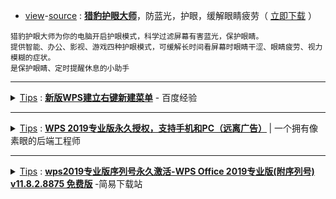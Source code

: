 - [view](https://go.choong.net/DuBa/eyes/)-[source](https://github.com/taoste/Hello-World/tree/master/github/duba.net) : [**猎豹护眼大师**](http://www.duba.net/dbt/eyes.html)，防蓝光，护眼，缓解眼睛疲劳（ [立即](https://github.com/taoste/Hello-World/raw/master/Tools/%E9%87%91%E5%B1%B1%26%E7%8C%8E%E8%B1%B9/%E7%8C%8E%E8%B1%B9%E6%8A%A4%E7%9C%BC%E5%A4%A7%E5%B8%88keyeprotect_10_1.exe)[下载](http://cd002.www.duba.net/duba/install/2011/ever/keyeprotect_10_1.exe) ）
```
猎豹护眼大师为你的电脑开启护眼模式，科学过滤屏幕有害蓝光，保护眼睛。
提供智能、办公、影视、游戏四种护眼模式，可缓解长时间看屏幕时眼睛干涩、眼睛疲劳、视力模糊的症状。
是保护眼睛、定时提醒休息的小助手
```
-------------------------------------------------------

<details>
    <summary>
    <a href="https://github.com/taoste/Hello-World/blob/master/Tools/PPT%E6%8A%95%E5%BD%B1%E6%BC%94%E7%A4%BA%E8%BE%85%E5%8A%A9%E5%B7%A5%E5%85%B7/">Tips</a> : <b><a href="https://jingyan.baidu.com/article/3d69c5515d458cf0ce02d750.html">新版WPS建立右键新建菜单</a></b> - 百度经验
     </summary> <br/>  
☞ <b>解决方法（一）</b><br/><br/> 
>> 1.打开<b>开始</b>菜单-运行，输入: <b>regedit</b>，打开<b>注册表编辑器</b>。<br/> <br/> 
>> 2.【操作方法】WPS添加“建立右键新建菜单”：<br/> <br/> 
>>> 2.1 <b>WPS文字</b>的<b>默认文件类型</b>为*.wps<br/> <br/> 
>>>> <b>HKEY_CLASSES_ROOT</b>\ 下WPS文字的默认文件类型.wps点击刚才创建的“ShellNew”项，在右侧窗格，新建“字符串值”，请改名为“ </b>NullFile</b>”。<br>
>>>> 在<b>HKEY_CLASSES_ROOT\.wps</b>下的主键（也称为“项”）“<b>KWPS.Document.9</b>”下新建一个主键（项），并改名为“ </b>ShellNew</b> ”。<br>
>>>> (回到桌面，F5刷新桌面，打开一次鼠标右键新建菜单，然后取消，再次打开新建菜单时会发现已经出现一个“WPS文字 文档”项目。
>>>> 如果没有出现，可以尝试重启电脑。)<br/> <br/> 
>>> 2.2 <b>WPS表格</b>和<b>WPS演示</b>的<b>默认文件类型</b>分别<b>为*.et和*.dps</b><br/> 
>>>> <b>HKEY_CLASSES_ROOT\.et</b> ，在<b>KET.Workbook.9</b>下新建 <b>ShellNew</b>，并在右侧窗格新建<b>NullFile</b>;<br/> 
>>>> <b>HKEY_CLASSES_ROOT\.dps</b> ，在<b>KWPP.Presentation.9</b>下新建 <b>ShellNew</b> ，并在右侧窗格新建 <b>NullFile</b> 。<br/><br/>
☞ <b>解决方法（二）</b><br/> 
> <img src="https://github.com/taoste/Hello-World/blob/master/Tools/%E9%87%91%E5%B1%B1&%E7%8C%8E%E8%B1%B9/Win10-WPS-SoS.png?raw=true" title="新版WPS建立右键新建菜单的解决方案"  />
</details>

-------------------------------------------------------

<details>
    <summary>
    <a href="https://github.com/taoste/Hello-World/blob/master/Tools/PPT%E6%8A%95%E5%BD%B1%E6%BC%94%E7%A4%BA%E8%BE%85%E5%8A%A9%E5%B7%A5%E5%85%B7/">Tips</a> : <b>
<a href="https://xiaoandx.github.io/blog/article/wps-enterprise-edition.html">WPS 2019专业版永久授权，支持手机和PC（远离广告）</a>
</b>  |  一个拥有像素眼的后端工程师
     </summary> <br/>  
  <article class="post-content">
    <h1>WPS2019专业版永久授权，支持手机和PC（远离广告）</h1>
    <blockquote>
<p>wps作为一款免费软件已经满足普通日常使用，今天给大家推荐一款wps专业版的，功能更多，让你远离广告弹窗</p>
</blockquote>
<h2 id="1-PC版和安卓版下载">
<a href="#1-PC版和安卓版下载" class="headerlink" title="1. PC版和安卓版下载">
</a>1. PC版和安卓版下载</h2>
<p>打开WPS企业版官网 (<a href="https://ep.wps.cn/download" target="_blank" rel="noopener">https://ep.wps.cn/download</a>)，点击进去后先下载自己需要的版本
</p>
<p>
<img src="https://gitee.com//xiaoandx_my/images/raw/master/img/20200409094041.png" />
</p>
<h2 id="2-安装软件">
<a href="#2-安装软件" class="headerlink" title="2. 安装软件">
</a>2. 安装软件</h2>
<p>下载成功后提示安装软件需要激活码（免费提供永久激活码）</p>
<figure class="highlight plain">
<table>
<tr>
<td class="gutter">
<pre>
<span class="line">1</span>
<br>
<span class="line">2</span>
<br>
<span class="line">3</span>
<br>
<span class="line">4</span>
<br>
<span class="line">5</span>
<br>
<span class="line">6</span>
<br>
<span class="line">7</span>
<br>
<span class="line">8</span>
<br>
<span class="line">9</span>
<br>
<span class="line">10</span>
<br>
<span class="line">11</span>
<br>
<span class="line">12</span>
<br>
<span class="line">13</span>
<br>
<span class="line">14</span>
<br>
<span class="line">15</span>
<br>
<span class="line">16</span>
<br>
<span class="line">17</span>
<br>
<span class="line">18</span>
<br>
<span class="line">19</span>
<br>
</pre>
</td>
<td class="code">
<pre>
<span class="line">7L83X-REUF8-7BYWB-G28RV-UPAYK</span>
<br>
<span class="line">
</span>
<br>
<span class="line">694BF-YUDBG-EAR69-BPRGB-ATQXH（pc ---  我使用的）</span>
<br>
<span class="line">
</span>
<br>
<span class="line">9DP6T-9AGWG-KWV33-9MPC8-JDCVF</span>
<br>
<span class="line">
</span>
<br>
<span class="line">7G2HE-JR8KL-ABB9D-Y7789-GLNFL</span>
<br>
<span class="line">
</span>
<br>
<span class="line">U2PWU-H7D9H-69T3B-JEYC2-3R2NG</span>
<br>
<span class="line">
</span>
<br>
<span class="line">R8R8P-MTT6F-KLRPM-J7CAB-PJM8C（手机 --- 我使用的）</span>
<br>
<span class="line">
</span>
<br>
<span class="line">A4XV7-QP9JN-E7FCB-VQFRD-4NLKC</span>
<br>
<span class="line">
</span>
<br>
<span class="line">U272H-HH2F6-WDG36-ULUPX-PCHTJ</span>
<br>
<span class="line">
</span>
<br>
<span class="line">7LR67-WTXPA-KLUHV-GEK2E-QW4CK</span>
<br>
<span class="line">
</span>
<br>
<span class="line">EUYTH-3KWKL-PJMX7-XBCPW-9U2DD</span>
<br>
</pre>
</td>
</tr>
</table>
</figure>
<p>
<img src="https://gitee.com//xiaoandx_my/images/raw/master/img/20200409094154.png" />
</p>
<h2 id="3-使用软件">
<a href="#3-使用软件" class="headerlink" title="3. 使用软件">
</a>3. 使用软件</h2>
<p>激活成功后就可以使用软件，无广告，所有功能免费 哈哈喜欢就关注我的博客，将分享更多使用的工具</p>
<h2 id="4-如果激活码失效">
<a href="#4-如果激活码失效" class="headerlink" title="4. 如果激活码失效">
</a>4. 如果激活码失效</h2>
<blockquote>
<p>产品激活失效时会无法编辑（就是无法输入内容），需要重新激活</p>
</blockquote>
<h3 id="4-1-激活步骤">
<a href="#4-1-激活步骤" class="headerlink" title="4.1 激活步骤">
</a>4.1 激活步骤</h3>
<p>
<img src="https://gitee.com//xiaoandx_my/images/raw/master/img/20200409095123.png" />
</p>
  </article>
</details>

-------------------------------------------------------

<details>
    <summary>
    <a href="https://github.com/taoste/Hello-World/blob/master/Tools/PPT%E6%8A%95%E5%BD%B1%E6%BC%94%E7%A4%BA%E8%BE%85%E5%8A%A9%E5%B7%A5%E5%85%B7/">Tips</a> : <b>
<a href="https://www.jyrd.com/d/h90032.html">wps2019专业版序列号永久激活-WPS Office 2019专业版(附序列号) v11.8.2.8875 免费版</a>
</b>-简易下载站
     </summary>   
<div>
<div class="soft-box" style="margin: 0px; padding: 0px; border-top: 1px solid rgb(236, 236, 236); border-bottom: 1px solid rgb(236, 236, 236); overflow: hidden; color: rgb(51, 51, 51); font-family: &quot;Microsoft YaHei&quot;;">
<div class="soft-title" style="margin: 0px; padding: 6px 0px; float: left; width: 702.891px;">
<h1 style="margin: 0px; padding: 0px 15px; font-size: 22px; height: 44px; line-height: 44px; vertical-align: middle; text-overflow: ellipsis; overflow: hidden; white-space: nowrap;">WPS Office 2019专业版(附序列号) v11.8.2.8875 免费版</h1>
<div class="soft-infos" style="margin: 0px; padding: 4px 0px 0px 15px; overflow: hidden;">
<span style="margin: 0px 22px 6px 0px; padding: 0px; color: rgb(153, 153, 153); float: left;">更新：2020-07-17 14:47:06</span>
<span style="margin: 0px 22px 6px 0px; padding: 0px; color: rgb(153, 153, 153); float: left;">大小：145MB</span>
<span style="margin: 0px 22px 6px 0px; padding: 0px; color: rgb(153, 153, 153); float: left;">方式：免费版</span>
</div>
</div>
<div class="bendi-down" style="margin: 25px 20px 0px 0px; padding: 0px; float: right;">
<a href="https://www.jyrd.com/d/h90032.html#xzdz" class="bendi orientation nodownloadurl" rel="nofollow" style="margin: 0px 20px 0px 0px; padding: 0px; text-decoration-line: none; cursor: pointer; color: rgb(255, 255, 255); display: inline-block; width: 105px; height: 36px; background: rgb(30, 197, 86); font-size: 16px; text-align: center; line-height: 36px; border-radius: 6px;">本地下载</a>&nbsp;<a class="gaosuxz" rel="nofollow" style="margin: 0px 20px 0px 0px; padding: 0px; cursor: pointer; color: rgb(255, 255, 255); display: inline-block; width: 105px; height: 36px; background: rgb(245, 153, 18); font-size: 16px; text-align: center; line-height: 36px; border-radius: 6px;">高速下载</a>
</div>
</div>
<div class="content" style="margin: 0px; padding: 0px; color: rgb(51, 51, 51); font-family: &quot;Microsoft YaHei&quot;;">
<div class="c-left" style="margin: 0px; padding: 0px;">
<div class="w880-min-sd mt20" style="margin: 20px 0px 0px; padding: 0px;">
</div>
<div class="soft-content" style="margin: 0px; padding: 0px 20px;">
<div class="intro-box" id="ctext" style="margin: 0px; padding: 0px; height: auto; overflow: visible;">
<p style="margin: 0px; padding: 5px 0px 14px; text-indent: 2em;">
<strong style="margin: 0px; padding: 0px;">WPS Office 2019专业版</strong>(内附终身授权序列号)是一款电脑办公应用软件，wps2019专业版功能非常强大，支持最常用的文字、表格、演示功能，还有流程图、思维导图、便签、PDF功能可以使用，免费体验体验一站式办公。</p>
<div style="margin: 0px; padding: 0px; text-align: center;">
<img alt="wps2019专业版序列号*激活" src="https://img.jyrd.com:50010/uploadfile/2020/0717/20200717024417556.jpg" style="margin: 0px auto; padding: 0px; border: none; display: block; max-width: 100%; height: 375px; width: 600px;">
</div>
<p style="margin: 0px; padding: 5px 0px 14px; text-indent: 2em;">
<span style="margin: 0px; padding: 0px; color: rgb(0, 0, 255);">
<strong style="margin: 0px; padding: 0px;">专业版终身授权序列号：</strong>
</span>
</p>
<p style="margin: 0px; padding: 5px 0px 14px; text-indent: 2em;">694BF-YUDBG-EAR69-BPRGB-ATQXH</p>
<p style="margin: 0px; padding: 5px 0px 14px; text-indent: 2em;">YA63N-2KPNK-FETLY-MKR89-TPJRE</p>
<p style="margin: 0px; padding: 5px 0px 14px; text-indent: 2em;">
<span style="margin: 0px; padding: 0px; color: rgb(0, 0, 255);">
<strong style="margin: 0px; padding: 0px;">WPS2019专业版最新激活密匙：</strong>
</span>
</p>
<p style="margin: 0px; padding: 5px 0px 14px; text-indent: 2em;">694BF-YUDBG-EAR69-BPRGB-ATQXH</p>
<p style="margin: 0px; padding: 5px 0px 14px; text-indent: 2em;">FLHAP-TEUGA-9MA3A-3TY3Q-V9EPD</p>
<p style="margin: 0px; padding: 5px 0px 14px; text-indent: 2em;">
<span style="margin: 0px; padding: 0px; color: rgb(0, 0, 255);">
<strong style="margin: 0px; padding: 0px;">其他激活码：</strong>
</span>
</p>
<p style="margin: 0px; padding: 5px 0px 14px; text-indent: 2em;">694BF-YUDBG-EAR69-BPRGB-ATQXH( 版本8593提示过期，版本8721可用)</p>
<p style="margin: 0px; padding: 5px 0px 14px; text-indent: 2em;">FLHAP-TEUGA-9MA3A-3TY3Q-V9EPD(可用到2021年10月1日)版本8593可用/8721可用</p>
<p style="margin: 0px; padding: 5px 0px 14px; text-indent: 2em;">7L83X-REUF8-7BYWB-G28RV-UPAYK(可用到2022年3月25日)版本8593不可用/8721可用</p>
<h2 style="margin: 0px; padding: 0px; font-size: 14px; font-weight: normal;">
<span style="margin: 0px; padding: 0px; color: rgb(0, 0, 255);">
<strong style="margin: 0px; padding: 0px;">WPS Office 2019专业版软件特色</strong>
</span>
</h2>
<p style="margin: 0px; padding: 5px 0px 14px; text-indent: 2em;">WPS文字表格玩自动填充</p>
<p style="margin: 0px; padding: 5px 0px 14px; text-indent: 2em;">在WPS文字表格里选中要填入相同内容的单元格，单击格式项目符号和编号，进入编号选项卡，选择任意一种样式，单击自定义按钮，在自定义编号列表窗口中编号格式栏内输入要填充的内容，在编号样式栏内选择无，依次单击确定退出后即可。</p>
<p style="margin: 0px; padding: 5px 0px 14px; text-indent: 2em;">在WPS文字中输入12345，然后点击插入数字命令，在弹出的数字对话框数字类型栏里选择中文数字版式壹、贰、叁单击确定，则12345就变成中文数字壹万贰仟叁佰肆拾伍。</p>
<p style="margin: 0px; padding: 5px 0px 14px; text-indent: 2em;">画出不打折的直线</p>
<p style="margin: 0px; padding: 5px 0px 14px; text-indent: 2em;">在WPS文字中如果想画水平、垂直或15、30、45、75角的直线，只须在固定一个端点后，按住Shift键，上下拖动鼠标，将会出现上述几种直线选择，位置调整合适后松开Shift键即可。</p>
<p style="margin: 0px; padding: 5px 0px 14px; text-indent: 2em;">部分加粗表格线</p>
<p style="margin: 0px; padding: 5px 0px 14px; text-indent: 2em;">在WPS文字中需要加粗某一条或几条表格线时，可以先在表格样式选项卡中选定线型与线宽，再点击绘制表格按钮，最后在欲加粗的表格线上从头到尾画上一笔即可。</p>
<p style="margin: 0px; padding: 5px 0px 14px; text-indent: 2em;">文字旋转轻松做</p>
<p style="margin: 0px; padding: 5px 0px 14px; text-indent: 2em;">在WPS文字中可以通过文字方向命令来改变文字的方向。但也可以用以下简捷的方法来做。选中要设置的文字内容，只要把字体设置成@字体就行，比如@宋体或@黑体，就可使这些文字逆时针旋转90度了</p>
<p style="margin: 0px; padding: 5px 0px 14px; text-indent: 2em;">一键输出长微博</p>
<p style="margin: 0px; padding: 5px 0px 14px; text-indent: 2em;">发微博要带大量文字和图片怎么办，现在只要在WPS中排好版后，在办公空间选项卡下，点击长微博 - 分享到微博。</p>
</div>
</div>
</div>
</div>
</div>
</details>
